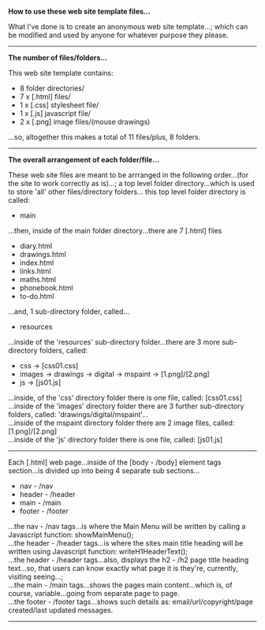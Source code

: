 **How to use these web site template files...**

What I've done is to create an anonymous web site template...; 
which can be modified and used by anyone for whatever purpose they please.

-----

**The number of files/folders...**

This web site template contains:

- 8 folder directories/
- 7 x [.html] files/
- 1 x [.css] stylesheet file/
- 1 x [.js] javascript file/
- 2 x [.png] image files/(mouse drawings)

...so, altogether this makes a total of 11 files/plus, 8 folders.

-----

**The overall arrangement of each folder/file...**

These web site files are meant to be arrranged in the following order...(for the site to work correctly as is)...;
a top level folder directory...which is used to store 'all' other files/directory folders...
this top level folder directory is called:

- main

...then, inside of the main folder directory...there are 7 [.html] files

- diary.html
- drawings.html
- index.html
- links.html
- maths.html
- phonebook.html
- to-do.html


...and, 1 sub-directory folder, called...

- resources

...inside of the 'resources' sub-directory folder...there are 3 more sub-directory folders, called: 

- css -> [css01.css]
- images -> drawings -> digital -> mspaint -> [1.png]/[2.png] 
- js -> [js01.js]

...inside, of the 'css' directory folder there is one file, called: [css01.css]  
...inside of the 'images' directory folder there are 3 further sub-directory folders, called: 'drawings/digital/mspaint'...   
...inside of the mspaint directory folder there are 2 image files, called: [1.png]/[2.png]  
...inside of the 'js' directory folder there is one file, called: [js01.js]  

-----

Each [.html] web page...inside of the [body - /body] element tags section...is divided up into being 4 separate sub sections...

- nav - /nav
- header - /header
- main - /main
- footer - /footer

...the nav - /nav tags...is where the Main Menu will be written by calling a Javascript function: showMainMenu();  
...the header - /header tags...is where the sites main title heading will be written using Javascript function: writeH1HeaderText();  
...the header - /header tags...also, displays the h2 - /h2 page title heading text...so, that users can know exactly what page it is they're, currently, visiting seeing...;  
...the main - /main tags...shows the pages main content...which is, of course, variable...going from separate page to page.    
...the footer - /footer tags...shows such details as: email/url/copyright/page created/last updated messages.  

-----
